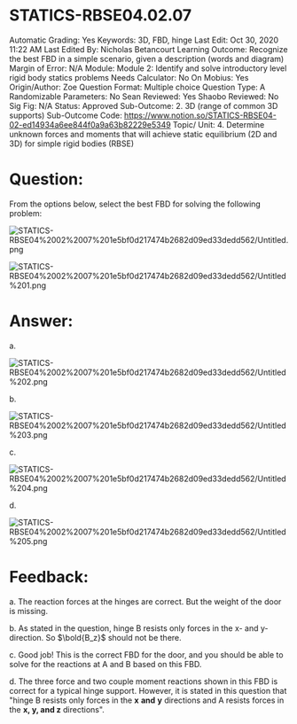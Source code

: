 # STATICS-RBSE04.02.07

Automatic Grading: Yes
Keywords: 3D, FBD, hinge
Last Edit: Oct 30, 2020 11:22 AM
Last Edited By: Nicholas Betancourt
Learning Outcome: Recognize the best FBD in a simple scenario, given a description (words and diagram)
Margin of Error: N/A
Module: Module 2: Identify and solve introductory level rigid body statics problems
Needs Calculator: No
On Mobius: Yes
Origin/Author: Zoe
Question Format: Multiple choice
Question Type: A
Randomizable Parameters: No
Sean Reviewed: Yes
Shaobo Reviewed: No
Sig Fig: N/A
Status: Approved
Sub-Outcome: 2. 3D (range of common 3D supports)
Sub-Outcome Code: https://www.notion.so/STATICS-RBSE04-02-ed14934a6ee844f0a9a63b82229e5349
Topic/ Unit: 4. Determine unknown forces and moments that will achieve static equilibrium (2D and 3D) for simple rigid bodies (RBSE)

# Question:

From the options below, select the best FBD for solving the following problem:

![STATICS-RBSE04%2002%2007%201e5bf0d217474b2682d09ed33dedd562/Untitled.png](STATICS-RBSE04%2002%2007%201e5bf0d217474b2682d09ed33dedd562/Untitled.png)

![STATICS-RBSE04%2002%2007%201e5bf0d217474b2682d09ed33dedd562/Untitled%201.png](STATICS-RBSE04%2002%2007%201e5bf0d217474b2682d09ed33dedd562/Untitled%201.png)

# Answer:

a.

![STATICS-RBSE04%2002%2007%201e5bf0d217474b2682d09ed33dedd562/Untitled%202.png](STATICS-RBSE04%2002%2007%201e5bf0d217474b2682d09ed33dedd562/Untitled%202.png)

b.

![STATICS-RBSE04%2002%2007%201e5bf0d217474b2682d09ed33dedd562/Untitled%203.png](STATICS-RBSE04%2002%2007%201e5bf0d217474b2682d09ed33dedd562/Untitled%203.png)

c.

![STATICS-RBSE04%2002%2007%201e5bf0d217474b2682d09ed33dedd562/Untitled%204.png](STATICS-RBSE04%2002%2007%201e5bf0d217474b2682d09ed33dedd562/Untitled%204.png)

d.

![STATICS-RBSE04%2002%2007%201e5bf0d217474b2682d09ed33dedd562/Untitled%205.png](STATICS-RBSE04%2002%2007%201e5bf0d217474b2682d09ed33dedd562/Untitled%205.png)

# Feedback:

a. The reaction forces at the hinges are correct. But the weight of the door is missing. 

b. As stated in the question, hinge B resists only forces in the x- and y-direction. So $\bold{B_z}$ should not be there. 

c. Good job! This is the correct FBD for the door, and you should be able to solve for the reactions at $\text{A}$ and $\text{B}$ based on this FBD.

d. The three force and two couple moment reactions shown in this FBD is correct for a typical hinge support. However, it is stated in this question that "hinge $\text{B}$ resists only forces in the **x** **and** **y** directions and $\text{A}$ resists forces in the **x, y, and z** directions".